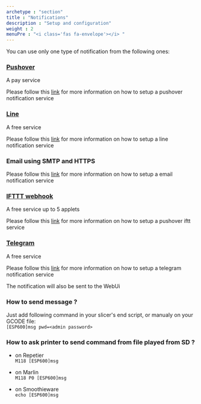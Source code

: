 ```yaml
---
archetype : "section"
title : "Notifications"
description : "Setup and configuration"
weight : 2
menuPre : "<i class='fas fa-envelope'></i> "
---
```


You can use only one type of notification from the following ones: 

### [Pushover](https://pushover.net/)   
A pay service

Please follow this [link](pushover/) for more information on how to setup a pushover notification service

### [Line](https://line.m)   
A free service

Please follow this [link](line/) for more information on how to setup a line notification service

### Email using SMTP and HTTPS

Please follow this [link](email_and_smtp.md) for more information on how to setup a email notification service

### [IFTTT webhook](https://ifttt.com)   
A free service up to 5 applets

Please follow this [link](ifttt.md) for more information on how to setup a pushover iftt service   

### [Telegram](https://telegram.org/)    
A free service

Please follow this [link](telegram/) for more information on how to setup a telegram notification service


The notification will also be sent to the WebUi 

### How to send message ?  
Just add following command in your slicer's end script, or manualy on your GCODE file:   
`[ESP600]msg pwd=<admin password>`

### How to ask printer to send command from file played from SD ?
* on Repetier   
`M118 [ESP600]msg`

* on Marlin   
`M118 P0 [ESP600]msg`

* on Smoothieware   
`echo [ESP600]msg`


